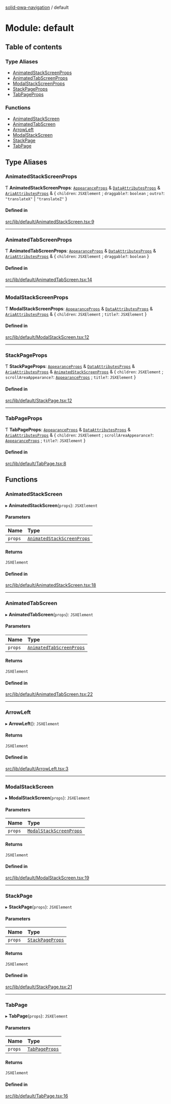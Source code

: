 [solid-pwa-navigation](../README.md) / default

# Module: default

## Table of contents

### Type Aliases

- [AnimatedStackScreenProps](default.md#animatedstackscreenprops)
- [AnimatedTabScreenProps](default.md#animatedtabscreenprops)
- [ModalStackScreenProps](default.md#modalstackscreenprops)
- [StackPageProps](default.md#stackpageprops)
- [TabPageProps](default.md#tabpageprops)

### Functions

- [AnimatedStackScreen](default.md#animatedstackscreen)
- [AnimatedTabScreen](default.md#animatedtabscreen)
- [ArrowLeft](default.md#arrowleft)
- [ModalStackScreen](default.md#modalstackscreen)
- [StackPage](default.md#stackpage)
- [TabPage](default.md#tabpage)

## Type Aliases

### AnimatedStackScreenProps

Ƭ **AnimatedStackScreenProps**: [`AppearanceProps`](solid_extra.md#appearanceprops) & [`DataAttributesProps`](solid_extra.md#dataattributesprops) & [`AriaAttributesProps`](solid_extra.md#ariaattributesprops) & { `children`: `JSXElement` ; `draggable?`: `boolean` ; `outro?`: ``"translateX"`` \| ``"translateZ"``  }

#### Defined in

[src/lib/default/AnimatedStackScreen.tsx:9](https://github.com/cdellacqua/solid-pwa-navigation/blob/main/src/lib/default/AnimatedStackScreen.tsx#L9)

___

### AnimatedTabScreenProps

Ƭ **AnimatedTabScreenProps**: [`AppearanceProps`](solid_extra.md#appearanceprops) & [`DataAttributesProps`](solid_extra.md#dataattributesprops) & [`AriaAttributesProps`](solid_extra.md#ariaattributesprops) & { `children`: `JSXElement` ; `draggable?`: `boolean`  }

#### Defined in

[src/lib/default/AnimatedTabScreen.tsx:14](https://github.com/cdellacqua/solid-pwa-navigation/blob/main/src/lib/default/AnimatedTabScreen.tsx#L14)

___

### ModalStackScreenProps

Ƭ **ModalStackScreenProps**: [`AppearanceProps`](solid_extra.md#appearanceprops) & [`DataAttributesProps`](solid_extra.md#dataattributesprops) & [`AriaAttributesProps`](solid_extra.md#ariaattributesprops) & { `children`: `JSXElement` ; `title?`: `JSXElement`  }

#### Defined in

[src/lib/default/ModalStackScreen.tsx:12](https://github.com/cdellacqua/solid-pwa-navigation/blob/main/src/lib/default/ModalStackScreen.tsx#L12)

___

### StackPageProps

Ƭ **StackPageProps**: [`AppearanceProps`](solid_extra.md#appearanceprops) & [`DataAttributesProps`](solid_extra.md#dataattributesprops) & [`AriaAttributesProps`](solid_extra.md#ariaattributesprops) & [`AnimatedStackScreenProps`](default.md#animatedstackscreenprops) & { `children`: `JSXElement` ; `scrollAreaAppearance?`: [`AppearanceProps`](solid_extra.md#appearanceprops) ; `title?`: `JSXElement`  }

#### Defined in

[src/lib/default/StackPage.tsx:12](https://github.com/cdellacqua/solid-pwa-navigation/blob/main/src/lib/default/StackPage.tsx#L12)

___

### TabPageProps

Ƭ **TabPageProps**: [`AppearanceProps`](solid_extra.md#appearanceprops) & [`DataAttributesProps`](solid_extra.md#dataattributesprops) & [`AriaAttributesProps`](solid_extra.md#ariaattributesprops) & { `children`: `JSXElement` ; `scrollAreaAppearance?`: [`AppearanceProps`](solid_extra.md#appearanceprops) ; `title?`: `JSXElement`  }

#### Defined in

[src/lib/default/TabPage.tsx:8](https://github.com/cdellacqua/solid-pwa-navigation/blob/main/src/lib/default/TabPage.tsx#L8)

## Functions

### AnimatedStackScreen

▸ **AnimatedStackScreen**(`props`): `JSXElement`

#### Parameters

| Name | Type |
| :------ | :------ |
| `props` | [`AnimatedStackScreenProps`](default.md#animatedstackscreenprops) |

#### Returns

`JSXElement`

#### Defined in

[src/lib/default/AnimatedStackScreen.tsx:18](https://github.com/cdellacqua/solid-pwa-navigation/blob/main/src/lib/default/AnimatedStackScreen.tsx#L18)

___

### AnimatedTabScreen

▸ **AnimatedTabScreen**(`props`): `JSXElement`

#### Parameters

| Name | Type |
| :------ | :------ |
| `props` | [`AnimatedTabScreenProps`](default.md#animatedtabscreenprops) |

#### Returns

`JSXElement`

#### Defined in

[src/lib/default/AnimatedTabScreen.tsx:22](https://github.com/cdellacqua/solid-pwa-navigation/blob/main/src/lib/default/AnimatedTabScreen.tsx#L22)

___

### ArrowLeft

▸ **ArrowLeft**(): `JSXElement`

#### Returns

`JSXElement`

#### Defined in

[src/lib/default/ArrowLeft.tsx:3](https://github.com/cdellacqua/solid-pwa-navigation/blob/main/src/lib/default/ArrowLeft.tsx#L3)

___

### ModalStackScreen

▸ **ModalStackScreen**(`props`): `JSXElement`

#### Parameters

| Name | Type |
| :------ | :------ |
| `props` | [`ModalStackScreenProps`](default.md#modalstackscreenprops) |

#### Returns

`JSXElement`

#### Defined in

[src/lib/default/ModalStackScreen.tsx:19](https://github.com/cdellacqua/solid-pwa-navigation/blob/main/src/lib/default/ModalStackScreen.tsx#L19)

___

### StackPage

▸ **StackPage**(`props`): `JSXElement`

#### Parameters

| Name | Type |
| :------ | :------ |
| `props` | [`StackPageProps`](default.md#stackpageprops) |

#### Returns

`JSXElement`

#### Defined in

[src/lib/default/StackPage.tsx:21](https://github.com/cdellacqua/solid-pwa-navigation/blob/main/src/lib/default/StackPage.tsx#L21)

___

### TabPage

▸ **TabPage**(`props`): `JSXElement`

#### Parameters

| Name | Type |
| :------ | :------ |
| `props` | [`TabPageProps`](default.md#tabpageprops) |

#### Returns

`JSXElement`

#### Defined in

[src/lib/default/TabPage.tsx:16](https://github.com/cdellacqua/solid-pwa-navigation/blob/main/src/lib/default/TabPage.tsx#L16)
